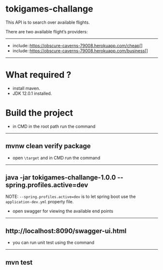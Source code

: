 # tokigames-challange

This API is to search over available flights.

There are two available flight’s providers:

----
- include::https://obscure-caverns-79008.herokuapp.com/cheap[]
- include::https://obscure-caverns-79008.herokuapp.com/business[]
----


# What required ?

  * install maven.
  * JDK 12.0.1 installed.


# Build the project

  * in CMD in the root path run the command
  ----
  mvnw clean verify package
  ----
  
  * open `\target` and in CMD run the command
  ----
  java -jar tokigames-challange-1.0.0 --spring.profiles.active=dev
  ----

  NOTE: `--spring.profiles.active=dev` is to let spring boot use the `application-dev.yml` property file.
  
  
  * open swagger for viewing the available end points
  ----
  http://localhost:8090/swagger-ui.html
  ----
  
  * you can run unit test using the command
  ----
  mvn test
  ----